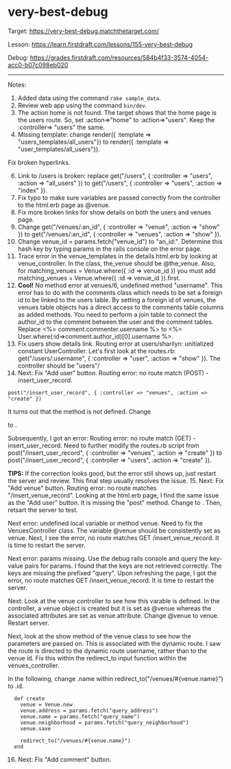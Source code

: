 # very-best-debug

Target: https://very-best-debug.matchthetarget.com/

Lesson: https://learn.firstdraft.com/lessons/155-very-best-debug

Debug: https://grades.firstdraft.com/resources/584b4f33-3574-4054-acc0-b07c098eb020

<hr>

Notes:

1. Added data using the command `rake sample_data`.
2. Review web app using the command `bin/dev`.
3. The action home is not found. The target shows that the home page is the users route. So, set :action=>"home" to :action=>"users". Keep the :controller=> "users" the same.
4. Missing template: change render({ :template => "users_templates/all_users"}) to render({ :template => "user_templates/all_users"}).

Fix broken hyperlinks.

6. Link to /users is broken: replace get("/users", { :controller => "users", :action => "all_users" }) to   get("/users", { :controller => "users", :action => "index" }). 
7. Fix typo to make sure variables are passed correctly from the controller to the html.erb page as @venue. 
8. Fix more broken links for show details on both the users and venues page.
9. Change get("/venues/:an_id", { :controller => "venue", :action => "show" }) to get("/venues/:an_id", { :controller => "venues", :action => "show" }).
10. Change venue_id = params.fetch("venue_id") to "an_id:". Determine this hash key by typing params in the rails console on the error page.
11. Trace error in the venue_templates in the details.html.erb by looking at venue_controller. In the class, the_venue should be @the_venue. Also, for matching_venues = Venue.where({ :id => venue_id }) you must add matching_venues = Venue.where({ :id => venue_id }).first. 
12. **Cool!** No method error at venues/6, undefined method "username". This error has to do with the comments class which needs to be set a foreign id to be linked to the users table. By setting a foreign id of venues, the venues table objects has a direct access to the comments table columns as added methods. You need to perform a join table to connect the author_id to the comment between the user and the comment tables. Replace <%= comment.commenter.username %> to <%= User.where(:id=>comment.author_id)[0].username %>. 
13. Fix users show details link. Routing error at users/sharilyn: unitialized constant UserController. Let's first look at the routes.rb: get("/users/:username", { :controller => "user", :action => "show" }). The controller should be "users"/
14. Next: Fix "Add user" button. Routing error: no route match (POST) - insert_user_record. 
```
post("/insert_user_record", { :controller => "venues", :action => "create" })
```

It turns out that the method is not defined. Change <form action="/insert_user_record" method=""> to <form action="/insert_user_record" method="post">. 

Subsequently, I got an error: Routing error: no route match (GET) - insert_user_record. Need to further modify the routes.rb script from   post("/insert_user_record", { :controller => "venues", :action => "create" }) to   post("/insert_user_record", { :controller => "users", :action => "create" }). 

**TIPS:** If the correction looks good, but the error still shows up, just restart the server and review. This final step usually resolves the issue.
15. Next: Fix "Add venue" button. Routing error: no route matches "/insert_venue_record". Looking at the html.erb page, I find the same issue as the "Add user" button. It is missing the "post" method. Change <form action="/insert_venue_record"> to <form action="/insert_venue_record" method="post">. Then, retsart the server to test.

Next error: undefined local variable or method venue. Need to fix the VenuesController class. The variable @venue should be consistently set as venue. Next, I see the error, no route matches GET /insert_venue_record. It is time to restart the server.

Next error: params missing. Use the debug rails console and query the key-value pairs for params. I found that the keys are not retrieved correctly. The keys are missing the prefixed "query". Upon refreshing the page, I got the error, no route matches GET /insert_venue_record. It is time to restart the server. 

Next: Look at the venue controller to see how this varable is defined. In the controller, a venue object is created but it is set as @venue whereas the associated attributes are set as venue.attribute. Change @venue to venue. Restart server. 

Next, look at the show method of the venue class to see how the parameters are passed on. This is associated with the dynamic route. I saw the route is directed to the dynamic route username, rather than to the venue id. Fix this within the redirect_to input function within the venues_controller.

In the following, change .name within redirect_to("/venues/#{venue.name}") to .id.
```
  def create
    venue = Venue.new
    venue.address = params.fetch("query_address")
    venue.name = params.fetch("query_name")
    venue.neighborhood = params.fetch("query_neighborhood")
    venue.save

    redirect_to("/venues/#{venue.name}")
  end
```

16. Next: Fix "Add comment" button.
